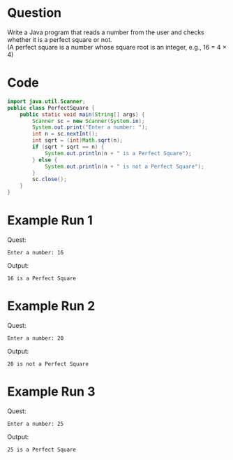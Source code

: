 # Question
Write a Java program that reads a number from the user and checks whether it is a perfect square or not.  
(A perfect square is a number whose square root is an integer, e.g., 16 = 4 × 4)

# Code
```java
import java.util.Scanner;
public class PerfectSquare {
    public static void main(String[] args) {
        Scanner sc = new Scanner(System.in);
        System.out.print("Enter a number: ");
        int n = sc.nextInt();
        int sqrt = (int)Math.sqrt(n);
        if (sqrt * sqrt == n) {
            System.out.println(n + " is a Perfect Square");
        } else {
            System.out.println(n + " is not a Perfect Square");
        }
        sc.close();
    }
}
```

# Example Run 1
Quest:
```
Enter a number: 16
```
Output:
```
16 is a Perfect Square
```

# Example Run 2
Quest:
```
Enter a number: 20
```
Output:
```
20 is not a Perfect Square
```

# Example Run 3
Quest:
```
Enter a number: 25
```
Output:
```
25 is a Perfect Square
```
